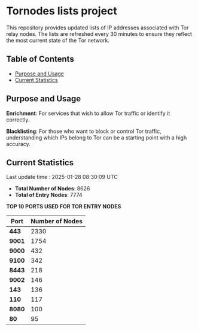 # Tornodes lists project

This repository provides updated lists of IP addresses associated with Tor relay nodes. The lists are refreshed every 30 minutes to ensure they reflect the most current state of the Tor network.

## Table of Contents

- [Purpose and Usage](#purpose-and-usage)
- [Current Statistics](#current-statistics)


## Purpose and Usage

**Enrichment**: For services that wish to allow Tor traffic or identify it correctly.

**Blacklisting**: For those who want to block or control Tor traffic, understanding which IPs belong to Tor can be a starting point with a high accuracy.

## Current Statistics

Last update time : 2025-01-28 08:30:09 UTC

- **Total Number of Nodes**: 8626
- **Total of Entry Nodes**: 7774

**TOP 10 PORTS USED FOR TOR ENTRY NODES**

| **Port** | **Number of Nodes** |
|------|-----------------|
| **443**   | 2330  |
| **9001**   | 1754  |
| **9000**   | 432  |
| **9100**   | 342  |
| **8443**   | 218  |
| **9002**   | 146  |
| **143**   | 136  |
| **110**   | 117  |
| **8080**   | 100  |
| **80**   | 95  |

